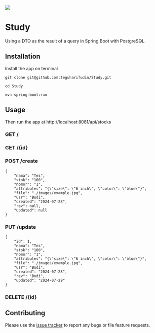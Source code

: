 ![](https://www.teguharief.com/img/teguh-arief.png)

# Study

Using a DTO as the result of a query in Spring Boot with PostgreSQL.

## Installation

Install the app on terminal

```
git clone git@github.com:teguharifudin/Study.git
```
```
cd Study
```
```
mvn spring-boot:run
```

## Usage

Then run the app at http://localhost:8081/api/stocks

### GET /

### GET /{id}

### POST /create
```
{
    "nama": "Tes",
    "stok": "100",
    "nomor": "1",
    "attributes": "{\"size\": \"6 inch\", \"color\": \"blue\"}",
    "file": "./images/example.jpg",
    "usr": "Budi",
    "created": "2024-07-28",
    "rev": null,
    "updated": null
}
```

### PUT /update
```
{
    "id": 1,
    "nama": "Tes",
    "stok": "100",
    "nomor": "1",
    "attributes": "{\"size\": \"6 inch\", \"color\": \"blue\"}",
    "file": "./images/example.jpg",
    "usr": "Budi",
    "created": "2024-07-28",
    "rev": "Budi",
    "updated": "2024-07-29"
}
```

### DELETE /{id}

## Contributing

Please use the [issue tracker](https://github.com/teguharifudin/Study/issues) to report any bugs or file feature requests.
